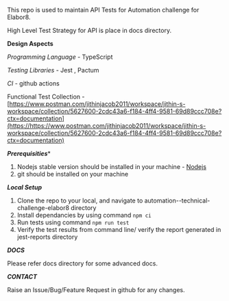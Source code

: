 This repo is used to maintain API Tests for Automation challenge for Elabor8.

High Level Test Strategy for API is place in docs directory.

**Design Aspects**

*Programming Language* - TypeScript

*Testing Libraries* - Jest , Pactum

*CI* - github actions

Functional Test Collection -  [https://www.postman.com/jithinjacob2011/workspace/jithin-s-workspace/collection/5627600-2cdc43a6-f184-4ff4-9581-69d89ccc708e?ctx=documentation](https://https://www.postman.com/jithinjacob2011/workspace/jithin-s-workspace/collection/5627600-2cdc43a6-f184-4ff4-9581-69d89ccc708e?ctx=documentation)

***Prerequisities****

1) Nodejs stable version should be installed in your machine - [Nodejs](https://https://www.postman.com/jithinjacob2011/workspace/jithin-s-workspace/collection/5627600-2cdc43a6-f184-4ff4-9581-69d89ccc708e?ctx=documentation)
2) git should be installed on your machine

***Local Setup***

1. Clone the repo to your local, and navigate to automation--technical-challenge-elabor8 directory
2. Install dependancies by using command ```npm ci```
3. Run tests using command ```npm run test```
4. Verify the test results from command line/ verify the report generated in jest-reports directory

***DOCS***

Please refer docs directory for some advanced docs.

***CONTACT***

Raise an Issue/Bug/Feature Request in github for any changes.
